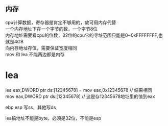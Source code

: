 ## 内存
cpu计算数据，寄存器是肯定不够用的，故可用内存代替  
一个内存地址下存一个字节的数，一个字节8位  
内存地址需要看cpu的位数，32位的cpu它的寻址范围只能是0~0xFFFFFFFF,也就是4GB  
向内存地址存值，需要保证宽度相同  
mov 和 lea 不能两边都是内存  

# lea
lea eax,DWORD ptr ds:[12345678] = mov eax,0x12345678  // 结果相同  
mov eax,DWORD ptr ds:[12345678] // 这是存12345678地址里的值到eax  

ebp esp 写ss，其他写ds

lea搞地址不能是byte，必须是32位，不能是esp

